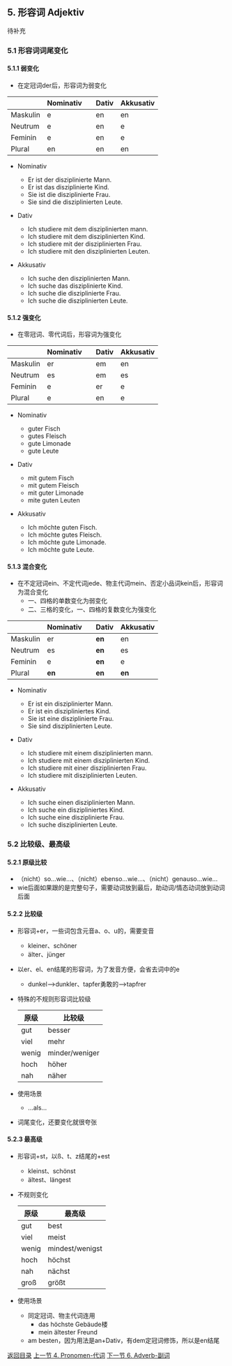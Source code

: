 ## 5. 形容词 Adjektiv

待补充

### 5.1 形容词词尾变化

#### 5.1.1 弱变化

- 在定冠词der后，形容词为弱变化

|          | Nominativ |      | Dativ | Akkusativ |
| -------- | --------- | ---- | ----- | --------- |
| Maskulin | e         |      | en    | en        |
| Neutrum  | e         |      | en    | e         |
| Feminin  | e         |      | en    | e         |
| Plural   | en        |      | en    | en        |

- Nominativ
  - Er ist der disziplinierte Mann.
  - Er ist das disziplinierte Kind.
  - Sie ist die disziplinierte Frau.
  - Sie sind die disziplinierten Leute.

- Dativ
  - Ich studiere mit dem disziplinierten mann.
  - Ich studiere mit dem disziplinierten Kind.
  - Ich studiere mit der disziplinierten Frau.
  - Ich studiere mit den disziplinierten Leuten.

- Akkusativ
  - Ich suche den disziplinierten Mann.
  - Ich suche das disziplinierte Kind.
  - Ich suche die disziplinierte Frau.
  - Ich suche die disziplinierten Leute.

#### 5.1.2 强变化

- 在零冠词、零代词后，形容词为强变化

|          | Nominativ |      | Dativ | Akkusativ |
| -------- | --------- | ---- | ----- | --------- |
| Maskulin | er        |      | em    | en        |
| Neutrum  | es        |      | em    | es        |
| Feminin  | e         |      | er    | e         |
| Plural   | e         |      | en    | e         |

- Nominativ
  - guter Fisch
  - gutes Fleisch
  - gute Limonade
  - gute Leute

- Dativ
  - mit gutem Fisch
  - mit gutem Fleisch
  - mit guter Limonade
  - mite guten Leuten

- Akkusativ
  - Ich möchte guten Fisch.
  - Ich möchte gutes Fleisch.
  - Ich möchte gute Limonade.
  - Ich möchte gute Leute.

#### 5.1.3 混合变化

- 在不定冠词ein、不定代词jede、物主代词mein、否定小品词kein后，形容词为混合变化
  - 一、四格的单数变化为弱变化
  - 二、三格的变化，一、四格的复数变化为强变化

|          | Nominativ |      | Dativ  | Akkusativ |
| -------- | --------- | ---- | ------ | --------- |
| Maskulin | er        |      | **en** | en        |
| Neutrum  | es        |      | **en** | es        |
| Feminin  | e         |      | **en** | e         |
| Plural   | **en**    |      | **en** | **en**    |

- Nominativ
  - Er ist ein disziplinierter Mann.
  - Er ist ein diszipliniertes Kind.
  - Sie ist eine disziplinierte Frau.
  - Sie sind disziplinierten Leute.

- Dativ
  - Ich studiere mit einem disziplinierten mann.
  - Ich studiere mit einem disziplinierten Kind.
  - Ich studiere mit einer disziplinierten Frau.
  - Ich studiere mit disziplinierten Leuten.

- Akkusativ
  - Ich suche einen disziplinierten Mann.
  - Ich suche ein diszipliniertes Kind.
  - Ich suche eine disziplinierte Frau.
  - Ich suche disziplinierten Leute.

### 5.2 比较级、最高级

#### 5.2.1 原级比较

- （nicht）so...wie...、（nicht）ebenso...wie...、（nicht）genauso...wie...
- wie后面如果跟的是完整句子，需要动词放到最后，助动词/情态动词放到动词后面

#### 5.2.2 比较级

- 形容词+er，一些词包含元音a、o、u的，需要变音

  - kleiner、schöner
  - älter、jünger

- 以er、el、en结尾的形容词，为了发音方便，会省去词中的e

  - dunkel-->dunkler、tapfer勇敢的-->tapfrer

- 特殊的不规则形容词比较级

  | 原级  | 比较级         |
  | ----- | -------------- |
  | gut   | besser         |
  | viel  | mehr           |
  | wenig | minder/weniger |
  | hoch  | höher          |
  | nah   | näher          |

- 使用场景
  - ...als...
- 词尾变化，还要变化就很夸张

#### 5.2.3 最高级

- 形容词+st，以ß、t、z结尾的+est

  - kleinst、schönst
  - ältest、längest

- 不规则变化

  | 原级  | 最高级          |
  | ----- | --------------- |
  | gut   | best            |
  | viel  | meist           |
  | wenig | mindest/wenigst |
  | hoch  | höchst          |
  | nah   | nächst          |
  | groß  | größt           |

- 使用场景

  - 同定冠词、物主代词连用
    - das höchste Gebäude楼
    - mein ältester Freund
  - am besten，因为用法是an+Dativ，有dem定冠词修饰，所以是en结尾

[返回目录](../README.md) [上一节 4. Pronomen-代词](4-Prononmen-代词.md) [下一节 6. Adverb-副词](6-Adverb-副词.md)